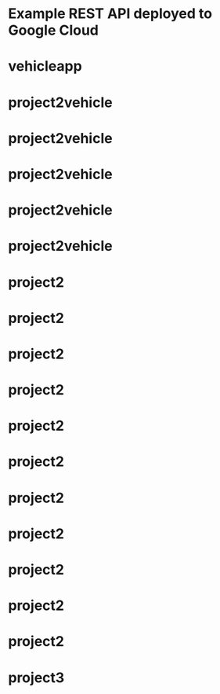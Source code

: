 # Example REST API deployed to Google Cloud
# vehicleapp
# project2vehicle
# project2vehicle
# project2vehicle
# project2vehicle
# project2vehicle
# project2
# project2
# project2
# project2
# project2
# project2
# project2
# project2
# project2
# project2
# project2
# project3
